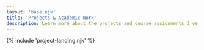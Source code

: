 ```yaml
---
layout: 'base.njk'
title: 'Projects & Academic Work'
description: Learn more about the projects and course assignments I've completed during my MLIS degree program
---
```

{% include 'project-landing.njk' %}
